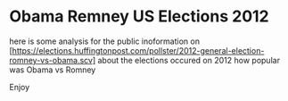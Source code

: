 # Obama Remney US Elections 2012


here is some analysis for the public inoformation on [https://elections.huffingtonpost.com/pollster/2012-general-election-romney-vs-obama.scv] about the elections occured on 2012 how popular was Obama vs Romney

Enjoy
